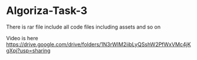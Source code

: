# Algoriza-Task-3

There is rar file include all code files including assets and so on

Video is here 
https://drive.google.com/drive/folders/1N3rWIM2iibLyQSshW2PfWxVMc4jKgXpj?usp=sharing



